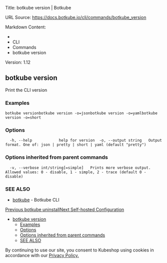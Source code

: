Title: botkube version | Botkube

URL Source: https://docs.botkube.io/cli/commands/botkube_version

Markdown Content:
*   [](https://docs.botkube.io/)
*   CLI
*   Commands
*   botkube version

Version: 1.12

botkube version[​](#botkube-version "Direct link to botkube version")
---------------------------------------------------------------------

Print the CLI version

### Examples[​](#examples "Direct link to Examples")

    botkube versionbotkube version -o=jsonbotkube version -o=yamlbotkube version -o=short

### Options[​](#options "Direct link to Options")

      -h, --help            help for version  -o, --output string   Output format. One of: json | pretty | short | yaml (default "pretty")

### Options inherited from parent commands[​](#options-inherited-from-parent-commands "Direct link to Options inherited from parent commands")

      -v, --verbose int/string[=simple]   Prints more verbose output. Allowed values: 0 - disable, 1 - simple, 2 - trace (default 0 - disable)

### SEE ALSO[​](#see-also "Direct link to SEE ALSO")

*   [botkube](https://docs.botkube.io/cli/commands/botkube) - Botkube CLI

[Previous botkube uninstall](https://docs.botkube.io/cli/commands/botkube_uninstall)[Next Self-hosted Configuration](https://docs.botkube.io/self-hosted-configuration/)

*   [botkube version](#botkube-version)
    *   [Examples](#examples)
    *   [Options](#options)
    *   [Options inherited from parent commands](#options-inherited-from-parent-commands)
    *   [SEE ALSO](#see-also)

By continuing to use our site, you consent to Kubeshop using cookies in accordance with our [Privacy Policy.](https://botkube.io/privacy-policy)
